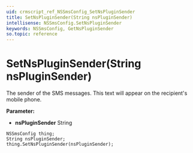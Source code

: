 ```yaml
---
uid: crmscript_ref_NSSmsConfig_SetNsPluginSender
title: SetNsPluginSender(String nsPluginSender)
intellisense: NSSmsConfig.SetNsPluginSender
keywords: NSSmsConfig, GetNsPluginSender
so.topic: reference
---
```


# SetNsPluginSender(String nsPluginSender)

The sender of the SMS messages. This text will appear on the recipient's mobile phone.

**Parameter:** 
* **nsPluginSender** String

```crmscript
NSSmsConfig thing;
String nsPluginSender;
thing.SetNsPluginSender(nsPluginSender);
```

